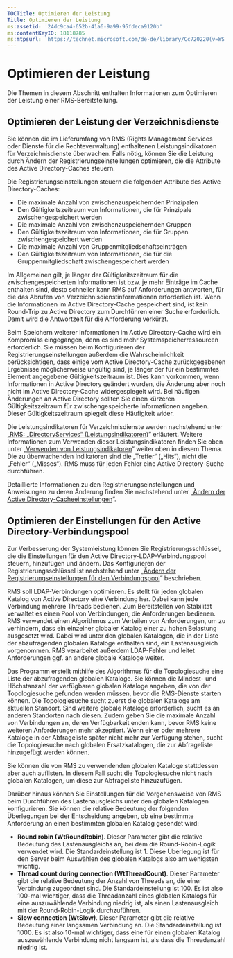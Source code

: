 ```yaml
---
TOCTitle: Optimieren der Leistung
Title: Optimieren der Leistung
ms:assetid: '24dc9ca4-652b-41a6-9a99-95fdeca9120b'
ms:contentKeyID: 18118785
ms:mtpsurl: 'https://technet.microsoft.com/de-de/library/Cc720220(v=WS.10)'
---
```


Optimieren der Leistung
=======================

Die Themen in diesem Abschnitt enthalten Informationen zum Optimieren der Leistung einer RMS-Bereitstellung.

Optimieren der Leistung der Verzeichnisdienste
----------------------------------------------

Sie können die im Lieferumfang von RMS (Rights Management Services oder Dienste für die Rechteverwaltung) enthaltenen Leistungsindikatoren für Verzeichnisdienste überwachen. Falls nötig, können Sie die Leistung durch Ändern der Registrierungseinstellungen optimieren, die die Attribute des Active Directory-Caches steuern.

Die Registrierungseinstellungen steuern die folgenden Attribute des Active Directory-Caches:

-   Die maximale Anzahl von zwischenzuspeichernden Prinzipalen
-   Den Gültigkeitszeitraum von Informationen, die für Prinzipale zwischengespeichert werden
-   Die maximale Anzahl von zwischenzuspeichernden Gruppen
-   Den Gültigkeitszeitraum von Informationen, die für Gruppen zwischengespeichert werden
-   Die maximale Anzahl von Gruppenmitgliedschaftseinträgen
-   Den Gültigkeitszeitraum von Informationen, die für die Gruppenmitgliedschaft zwischengespeichert werden

Im Allgemeinen gilt, je länger der Gültigkeitszeitraum für die zwischengespeicherten Informationen ist bzw. je mehr Einträge im Cache enthalten sind, desto schneller kann RMS auf Anforderungen antworten, für die das Abrufen von Verzeichnisdienstinformationen erforderlich ist. Wenn die Informationen im Active Directory-Cache gespeichert sind, ist kein Round-Trip zu Active Directory zum Durchführen einer Suche erforderlich. Damit wird die Antwortzeit für die Anforderung verkürzt.

Beim Speichern weiterer Informationen im Active Directory-Cache wird ein Kompromiss eingegangen, denn es sind mehr Systemspeicherressourcen erforderlich. Sie müssen beim Konfigurieren der Registrierungseinstellungen außerdem die Wahrscheinlichkeit berücksichtigen, dass einige vom Active Directory-Cache zurückgegebenen Ergebnisse möglicherweise ungültig sind, je länger der für ein bestimmtes Element angegebene Gültigkeitszeitraum ist. Dies kann vorkommen, wenn Informationen in Active Directory geändert wurden, die Änderung aber noch nicht im Active Directory-Cache widergespiegelt wird. Bei häufigen Änderungen an Active Directory sollten Sie einen kürzeren Gültigkeitszeitraum für zwischengespeicherte Informationen angeben. Dieser Gültigkeitszeitraum spiegelt diese Häufigkeit wider.

Die Leistungsindikatoren für Verzeichnisdienste werden nachstehend unter „[RMS: „DirectoryServices“ (Leistungsindikatoren)](https://technet.microsoft.com/37afea1d-f320-4040-96d8-57c0b45e6d46)” erläutert. Weitere Informationen zum Verwenden dieser Leistungsindikatoren finden Sie oben unter „[Verwenden von Leistungsindikatoren](https://technet.microsoft.com/096c3b17-c082-46c4-939c-4373af0c9dec)“ weiter oben in diesem Thema. Die zu überwachenden Indikatoren sind die „Treffer“ („Hits“), nicht die „Fehler“ („Misses“). RMS muss für jeden Fehler eine Active Directory-Suche durchführen.

Detaillierte Informationen zu den Registrierungseinstellungen und Anweisungen zu deren Änderung finden Sie nachstehend unter „[Ändern der Active Directory-Cacheeinstellungen](https://technet.microsoft.com/8789a7a5-2065-4fae-9104-e0a70f1f2fb6)“.

Optimieren der Einstellungen für den Active Directory-Verbindungspool
---------------------------------------------------------------------

Zur Verbesserung der Systemleistung können Sie Registrierungsschlüssel, die die Einstellungen für den Active Directory-LDAP-Verbindungspool steuern, hinzufügen und ändern. Das Konfigurieren der Registrierungsschlüssel ist nachstehend unter „[Ändern der Registrierungseinstellungen für den Verbindungspool](https://technet.microsoft.com/c61d91db-a1ad-4ca5-a492-015da629afbc)“ beschrieben.

RMS soll LDAP-Verbindungen optimieren. Es stellt für jeden globalen Katalog von Active Directory eine Verbindung her. Dabei kann jede Verbindung mehrere Threads bedienen. Zum Bereitstellen von Stabilität verwaltet es einen Pool von Verbindungen, die Anforderungen bedienen. RMS verwendet einen Algorithmus zum Verteilen von Anforderungen, um zu verhindern, dass ein einzelner globaler Katalog einer zu hohen Belastung ausgesetzt wird. Dabei wird unter den globalen Katalogen, die in der Liste der abzufragenden globalen Kataloge enthalten sind, ein Lastenausgleich vorgenommen. RMS verarbeitet außerdem LDAP-Fehler und leitet Anforderungen ggf. an andere globale Kataloge weiter.

Das Programm erstellt mithilfe des Algorithmus für die Topologiesuche eine Liste der abzufragenden globalen Kataloge. Sie können die Mindest- und Höchstanzahl der verfügbaren globalen Kataloge angeben, die von der Topologiesuche gefunden werden müssen, bevor die RMS-Dienste starten können. Die Topologiesuche sucht zuerst die globalen Kataloge am aktuellen Standort. Sind weitere globale Kataloge erforderlich, sucht es an anderen Standorten nach diesen. Zudem geben Sie die maximale Anzahl von Verbindungen an, deren Verfügbarkeit enden kann, bevor RMS keine weiteren Anforderungen mehr akzeptiert. Wenn einer oder mehrere Kataloge in der Abfrageliste später nicht mehr zur Verfügung stehen, sucht die Topologiesuche nach globalen Ersatzkatalogen, die zur Abfrageliste hinzugefügt werden können.

Sie können die von RMS zu verwendenden globalen Kataloge stattdessen aber auch auflisten. In diesem Fall sucht die Topologiesuche nicht nach globalen Katalogen, um diese zur Abfrageliste hinzuzufügen.

Darüber hinaus können Sie Einstellungen für die Vorgehensweise von RMS beim Durchführen des Lastenausgleichs unter den globalen Katalogen konfigurieren. Sie können die relative Bedeutung der folgenden Überlegungen bei der Entscheidung angeben, ob eine bestimmte Anforderung an einen bestimmten globalen Katalog gesendet wird:

-   **Round robin (WtRoundRobin)**. Dieser Parameter gibt die relative Bedeutung des Lastenausgleichs an, bei dem die Round-Robin-Logik verwendet wird. Die Standardeinstellung ist 1. Diese Überlegung ist für den Server beim Auswählen des globalen Katalogs also am wenigsten wichtig.
-   **Thread count during connection (WtThreadCount)**. Dieser Parameter gibt die relative Bedeutung der Anzahl von Threads an, die einer Verbindung zugeordnet sind. Die Standardeinstellung ist 100. Es ist also 100-mal wichtiger, dass die Threadanzahl eines globalen Katalogs für eine auszuwählende Verbindung niedrig ist, als einen Lastenausgleich mit der Round-Robin-Logik durchzuführen.
-   **Slow connection (WtSlow)**. Dieser Parameter gibt die relative Bedeutung einer langsamen Verbindung an. Die Standardeinstellung ist 1000. Es ist also 10-mal wichtiger, dass eine für einen globalen Katalog auszuwählende Verbindung nicht langsam ist, als dass die Threadanzahl niedrig ist.